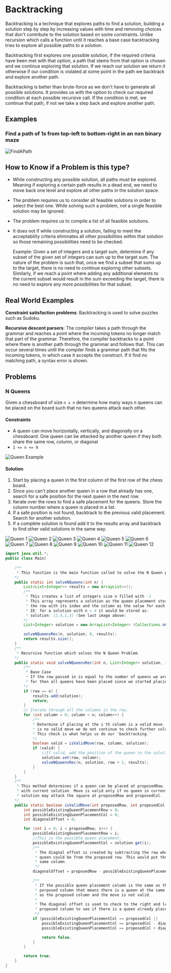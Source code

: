 # Backtracking

Backtracking is a technique that explores paths to find a solution, building a
solution step by step by increasing values with time and removing choices that
don't contribute to the solution based on some constraints. Unlike recursion
which calls a function until it reaches a base case backtracking tries to
explore all possible paths to a solution. 

Backtracking first explores one possible solution, if the required criteria
have been met with that option, a path that stems from that option is chosen
and we continue exploring that solution. If we reach our solution we return it
otherwise if our condition is violated at some point in the path we backtrack
and explore another path. 

Backtracking is better than brute-force as we don't have to generate all
possible solutions. It provides us with the option to check our required
condition at each possible recursive call. If the condition is met, we continue
that path, if not we take a step back and explore another path. 

## Examples

### Find a path of 1s from top-left to bottom-right in an nxn binary maze

![FindAPath](FindAPath.png "Find a path solution with diagram.")

## How to Know if a Problem is this type?
* While constructing any possible solution, all paths must be explored. Meaning
  if exploring a certain path results in a dead end, we need to move back one
  level and explore all other paths in the solution space. 
* The problem requires us to consider all feasible solutions in order to select
  the best one. While solving such a problem, not a single feasible solution
  may be ignored. 
* The problem requires us to compile a list of all feasible solutions. 
* It does not if while constructing a solution, failing to meet the
  acceptability criteria eliminates all other possibilities within that solution
  so those remaining possibilities need to be checked. 

  Example: Given a set of integers and a target sum, determine if any subset of
  the given set of integers can sum up to the target sum. The nature of the
  problem is such that, once we find a subset that sums up to the target, there
  is no need to continue exploring other subsets. Similarly, if we reach a
  point where adding any additional elements to the current subset would result
  in the sum exceeding the target, there is no need to explore any more
  possibilities for that subset.

## Real World Examples

**Constraint satisfaction problems**: Backtracking is used to solve puzzles
such as Sudoku. 

**Recursive descent parsers**: The compiler takes a path through the grammar
and reaches a point where the incoming tokens no longer match that part of the
grammar. Therefore, the compiler backtracks to a point where there is another
path through the grammar and follows that. This can occur several times until
the compiler finds a grammar path that fits the incoming tokens, in which case
it accepts the construct. If it find no matching path, a syntax error is shown.

## Problems

### N Queens
Given a chessboard of size `n x n` determine how many ways n queens can be
placed on the board such that no two queens attack each other. 

#### Constraints
* A queen can move horizontally, vertically, and diagonally on a chessboard.
  One queen can be attacked by another queen if they both share the same row,
  column, or diagonal
* `1 <= n <= 9`

![Queen Example](QueenExample.png "The input is n=4, the output is 2")

#### Solution

1. Start by placing a queen in the first column of the first row of the chess
   board. 
2. Since you can't place another queen in a row that already has one, search
   for a safe position for the next queen in the next row. 
3. Iterate over the rows to find a safe placement for the queens. Store the
   column number where a queen is placed in a list. 
4. If a safe position is not found, backtrack to the previous valid placement.
   Search for another solution.
5. If a complete solution is found add it to the results array and backtrack to
   find other valid solutions in the same way.

![Queen 1](Queens1.png "Place the first queen first position first row.") 
![Queen 2](Queens2.png "Place the second queen thrid position, 2nd row.")
![Queen 3](Queens3.png "No place for third queen in third row.")
![Queen 4](Queens4.png "Backtrack to 2nd row and place 2nd queen on 4th column.")
![Queen 5](Queens5.png "Place 3rd queen in 2nd column 3rd row.")
![Queen 6](Queens6.png "No place for Queen on 4th row.")
![Queen 7](Queens7.png "No other place for Queen on 3rd row.")
![Queen 8](Queens8.png "No other place for Queen on 2nd row.")
![Queen 9](Queens9.png "Trying 1rst Queen in 2nd column.")
![Queen 10](Queens10.png "2nd Queen in 4th column.")
![Queen 11](Queens11.png "3rd queen on 1rst column.")
![Queen 12](Queens12.png "4th queen on 3rd column. A successful solution!")

```java
import java.util.*;
public class Main{
     
    /** 
     * This function is the main function called to solve the N Queen problem.
    */
    public static int solveNQueens(int n) {
        List<List<Integer>> results = new ArrayList<>();
        /** 
         * This creates a list of integers size n filled with -1
         * This array represents a solution as the queen placement storing 
         * the row with its index and the column as the value for each queen.
         * IE: for a solution with n = 4 it would be stored as: 
         * solution: [2,4,1,3] (See last image above)
        */ 
        List<Integer> solution = new ArrayList<Integer> (Collections.nCopies(n, -1));

        solveNQueensRec(n, solution, 0, results);
        return results.size();
    }
    /** 
     * Recursive function which solves the N Queen Problem. 
    */
    public static void solveNQueensRec(int n, List<Integer> solution, int row, List<List<Integer>> results) {
        /** 
         * Base Case
         * If the row passed in is equal to the number of queens we are solving
         * for then all queens have been placed since we started placing at 0.
        */
        if (row == n) {
            results.add(solution);
            return;
        }
        // Iterate through all the columns in the row.
        for (int column = 0; column < n; column++) {
            /**
            * Determine if placing at the i'th column is a valid move. If there 
            * is no valid move we do not continue to check further columns.
            * This check is what helps us do our "backtracking."
            */ 
            boolean valid = isValidMove(row, column, solution);
            if (valid) {
                //If valid, add the position of the queen to the solution
                solution.set(row, column);
                solveNQueensRec(n, solution, row + 1, results);
            } 
        }
    }
    /** 
     * This method determines if a queen can be placed at proposedRow, proposedCol
     * with current solution. Move is valid only if no queen in current
     * solution may attack the square at proposedRow and proposedCol.
    */
    public static boolean isValidMove(int proposedRow, int proposedCol, List<Integer> solution) {
        int possibleExistingQueenPlacementRow = 0;
        int possibleExistingQueenPlacementCol = 0;
        int diagonalOffset = 0;

        for (int i = 0; i < proposedRow; i++) {
            possibleExistingQueenPlacementRow = i;
            //This is the possible queen placement.
            possibleExistingQueenPlacementCol = solution.get(i);
            /**
             * The diagnal offset is created by subtracting the row where a 
             * queen could be from the proposed row. This would put them in the
             * same column.  
             */
            diagonalOffset = proposedRow - possibleExistingQueenPlacementRow;

            /**
             * If the possible queen placement column is the same as the 
             * porposed column that means there is a queen at the same column
             * as the proposed column and the move is not valid. 
             *
             * The diagonal offset is used to check to the right and left of the 
             * proposed column to see if there is a queen already placed.
             */
            if (possibleExistingQueenPlacementCol == proposedCol || 
                possibleExistingQueenPlacementCol == proposedCol - diagonalOffset || 
                possibleExistingQueenPlacementCol == proposedCol + diagonalOffset) {

                return false;
            }
        }

        return true;
    }
}
```
